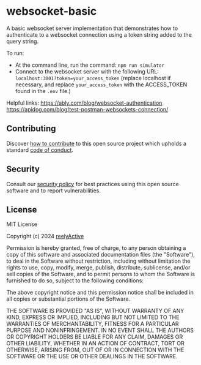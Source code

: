 # websocket-basic

A basic websocket server implementation that demonstrates how to authenticate to a websocket connection using a token string added to the query string.

To run:

- At the command line, run the command: `npm run simulator`
- Connect to the websocket server with the following URL: `localhost:3001?token=your_access_token` (replace localhost if necessary, and replace `your_access_token` with the ACCESS_TOKEN found in the `.env` file.)

Helpful links:
https://ably.com/blog/websocket-authentication
https://apidog.com/blog/test-postman-websockets-connection/

## Contributing

Discover [how to contribute](CONTRIBUTING.md) to this open source project which upholds a standard [code of conduct](CODE_OF_CONDUCT.md).

## Security

Consult our [security policy](SECURITY.md) for best practices using this open source software and to report vulnerabilities.

## License

MIT License

Copyright (c) 2024 [reelyActive](https://www.reelyactive.com)

Permission is hereby granted, free of charge, to any person obtaining a copy of this software and associated documentation files (the "Software"), to deal in the Software without restriction, including without limitation the rights to use, copy, modify, merge, publish, distribute, sublicense, and/or sell copies of the Software, and to permit persons to whom the Software is furnished to do so, subject to the following conditions:

The above copyright notice and this permission notice shall be included in all copies or substantial portions of the Software.

THE SOFTWARE IS PROVIDED "AS IS", WITHOUT WARRANTY OF ANY KIND, EXPRESS OR
IMPLIED, INCLUDING BUT NOT LIMITED TO THE WARRANTIES OF MERCHANTABILITY,
FITNESS FOR A PARTICULAR PURPOSE AND NONINFRINGEMENT. IN NO EVENT SHALL THE
AUTHORS OR COPYRIGHT HOLDERS BE LIABLE FOR ANY CLAIM, DAMAGES OR OTHER
LIABILITY, WHETHER IN AN ACTION OF CONTRACT, TORT OR OTHERWISE, ARISING FROM,
OUT OF OR IN CONNECTION WITH THE SOFTWARE OR THE USE OR OTHER DEALINGS IN
THE SOFTWARE.
